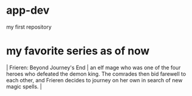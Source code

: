 # app-dev
my first repository
# my favorite series as of now
| Frieren: Beyond Journey's End | an elf mage who was one of the four heroes who defeated the demon king. The comrades then bid farewell to each other, and Frieren decides to journey on her own in search of new magic spells. |
